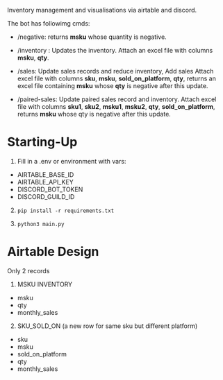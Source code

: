 Inventory management and visualisations via airtable and discord. 

The bot has followimg cmds:

- /negative: returns **msku** whose quantity is negative.

- /inventory : Updates the inventory. Attach an excel file with columns **msku**, **qty**.

- /sales: Update sales records and reduce inventory, Add sales Attach excel file with  columns **sku**, **msku**, **sold_on_platform**, **qty**, returns an excel file containing **msku** whose **qty** is negative after this update.

- /paired-sales: Update paired sales record and inventory. Attach excel file with columns **sku1**, **sku2**, **msku1**, **msku2**, **qty**, **sold_on_platform**, returns **msku** whose qty is negative after this update.

# Starting-Up

1. Fill in a .env or environment with vars:
  - AIRTABLE_BASE_ID
  - AIRTABLE_API_KEY
  - DISCORD_BOT_TOKEN
  - DISCORD_GUILD_ID

2. `pip install -r requirements.txt`

3. `python3 main.py`

# Airtable Design

Only 2 records

1.  MSKU INVENTORY
  - msku
  - qty 
  - monthly_sales

2. SKU_SOLD_ON (a new row for same sku but different platform)
  - sku
  - msku
  - sold_on_platform
  - qty
  - monthly_sales


